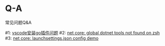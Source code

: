 # Q-A
常见问题Q&amp;A

#1: [vscode安装go插件问题](https://github.com/cnfanhua/Q-A/issues/1)
#2: [net core: global dotnet tools not found on zsh](https://github.com/cnfanhua/Q-A/issues/2)
#3: [net core: launchsettings.json config demo](https://github.com/cnfanhua/Q-A/issues/3)

